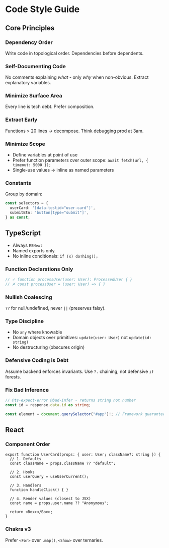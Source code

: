 # Code Style Guide


## Core Principles

### Dependency Order
Write code in topological order. Dependencies before dependents.

### Self-Documenting Code
No comments explaining *what* - only *why* when non-obvious. Extract explanatory variables.

### Minimize Surface Area
Every line is tech debt. Prefer composition.

### Extract Early
Functions > 20 lines → decompose. Think debugging prod at 3am.

### Minimize Scope
- Define variables at point of use
- Prefer function parameters over outer scope: `await fetch(url, { timeout: 5000 });`
- Single-use values → inline as named parameters

### Constants
Group by domain:
```ts
const selectors = {
  userCard: '[data-testid="user-card"]',
  submitBtn: 'button[type="submit"]',
} as const;
```


## TypeScript

- Always `ESNext`
- Named exports only.
- No inline conditionals: `if (x) doThing();`

### Function Declarations Only
```ts
// ✓ function processUser(user: User): ProcessedUser { }
// ✗ const processUser = (user: User) => { }
```

### Nullish Coalescing
`??` for null/undefined, never `||` (preserves falsy).

### Type Discipline
- No `any` where knowable
- Domain objects over primitives: `update(user: User)` not `update(id: string)`
- No destructuring (obscures origin)

### Defensive Coding is Debt
Assume backend enforces invariants. Use `?.` chaining, not defensive `if` forests.

### Fix Bad Inference
```ts
// @ts-expect-error @bad-infer - returns string not number
const id = response.data.id as string;

const element = document.querySelector("#app")!; // Framework guarantees
```


## React

### Component Order
```tsx
export function UserCard(props: { user: User; className?: string }) {
  // 1. Defaults
  const className = props.className ?? "default";
  
  // 2. Hooks
  const userQuery = useUserCurrent();
  
  // 3. Handlers
  function handleClick() { }
  
  // 4. Render values (closest to JSX)
  const name = props.user.name ?? "Anonymous";
  
  return <Box></Box>;
}
```

### Chakra v3
Prefer `<For>` over `.map()`, `<Show>` over ternaries.
